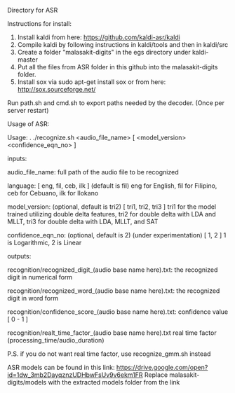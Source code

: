 Directory for ASR

Instructions for install:

1. Install kaldi from here: https://github.com/kaldi-asr/kaldi
2. Compile kaldi by following instructions in kaldi/tools and then in kaldi/src
3. Create a folder "malasakit-digits" in the egs directory under kaldi-master
4. Put all the files from ASR folder in this github into the malasakit-digits folder.
5. Install sox via sudo apt-get install sox or from here: http://sox.sourceforge.net/


Run path.sh and cmd.sh to export paths needed by the decoder. (Once per server restart)

Usage of ASR:

Usage: . ./recognize.sh <audio_file_name> <language> [ <model_version> <confidence_eqn_no> ]

inputs:


audio_file_name: 	full path of the audio file to be recognized

language: 		[ eng, fil, ceb, ilk ] (default is fil) eng for English, fil for Filipino, ceb for Cebuano, ilk for Ilokano

model_version:		(optional, default is tri2) [ tri1, tri2, tri3 ] tri1 for the model trained utilizing double delta features, tri2 for double delta with LDA and MLLT, tri3 for double delta with LDA, MLLT, and SAT

confidence_eqn_no:    	(optional, default is 2) (under experimentation) [ 1, 2 ] 1 is Logarithmic, 2 is Linear


outputs:


recognition/recognized_digit_(audio base name here).txt:	the recognized digit in numerical form

recognition/recognized_word_(audio base name here).txt:		the recognized digit in word form

recognition/confidence_score_(audio base name here).txt:	confidence value [ 0 - 1 ]

recognition/realt_time_factor_(audio base name here).txt	real time factor (processing_time/audio_duration)


P.S. if you do not want real time factor, use recognize_gmm.sh instead



ASR models can be found in this link: https://drive.google.com/open?id=1dw_3mb2DayqznzUDHbwFsUv9v6ekm1FR
Replace malasakit-digits/models with the extracted models folder from the link
